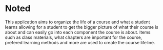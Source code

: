 # Noted
This application aims to organize the life of a course and what a student learns allowing for a student to get the bigger picture of what their course is about and can easily go into each component the course is about. Items such as class materials, what chapters are important for the course, prefered learning methods and more are used to create the course lifeline.
